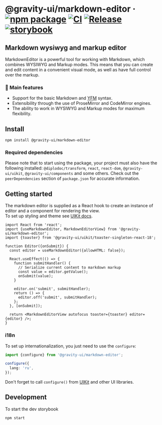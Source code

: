 # @gravity-ui/markdown-editor &middot; [![npm package](https://img.shields.io/npm/v/@gravity-ui/markdown-editor)](https://www.npmjs.com/package/@gravity-ui/markdown-editor) [![CI](https://img.shields.io/github/actions/workflow/status/gravity-ui/markdown-editor/ci.yml?branch=main&label=CI)](https://github.com/gravity-ui/markdown-editor/actions/workflows/ci.yml?query=branch:main) [![Release](https://img.shields.io/github/actions/workflow/status/gravity-ui/markdown-editor/release.yml?branch=main&label=Release)](https://github.com/gravity-ui/markdown-editor/actions/workflows/release.yml?query=branch:main) [![storybook](https://img.shields.io/badge/Storybook-deployed-ff4685)](https://preview.gravity-ui.com/md-editor/)

## Markdown wysiwyg and markup editor

MarkdownEditor is a powerful tool for working with Markdown, which combines WYSIWYG and Markup modes. This means that you can create and edit content in a convenient visual mode, as well as have full control over the markup.

### 🔧 Main features

- Support for the basic Markdown and [YFM](https://ydocs.tech) syntax.
- Extensibility through the use of ProseMirror and CodeMirror engines.
- The ability to work in WYSIWYG and Markup modes for maximum flexibility.

## Install

```shell
npm install @gravity-ui/markdown-editor
```

### Required dependencies

Please note that to start using the package, your project must also have the following installed: `@diplodoc/transform`, `react`, `react-dom`, `@gravity-ui/uikit`, `@gravity-ui/components` and some others. Check out the `peerDependencies` section of `package.json` for accurate information.

## Getting started

The markdown editor is supplied as a React hook to create an instance of editor and a component for rendering the view.\
To set up styling and theme see [UIKit docs](https://github.com/gravity-ui/uikit?tab=readme-ov-file#styles).

```tsx
import React from 'react';
import {useMarkdownEditor, MarkdownEditorView} from '@gravity-ui/markdown-editor';
import {toaster} from '@gravity-ui/uikit/toaster-singleton-react-18';

function Editor({onSubmit}) {
  const editor = useMarkdownEditor({allowHTML: false});

  React.useEffect(() => {
    function submitHandler() {
      // Serialize current content to markdown markup
      const value = editor.getValue();
      onSubmit(value);
    }

    editor.on('submit', submitHandler);
    return () => {
      editor.off('submit', submitHandler);
    };
  }, [onSubmit]);

  return <MarkdownEditorView autofocus toaster={toaster} editor={editor} />;
}
```

### i18n

To set up internationalization, you just need to use the `configure`:

```typescript
import {configure} from '@gravity-ui/markdown-editor';

configure({
  lang: 'ru',
});
```

Don't forget to call `configure()` from [UIKit](https://github.com/gravity-ui/uikit?tab=readme-ov-file#i18n) and other UI libraries.

## Development

To start the dev storybook

```shell
npm start
```
